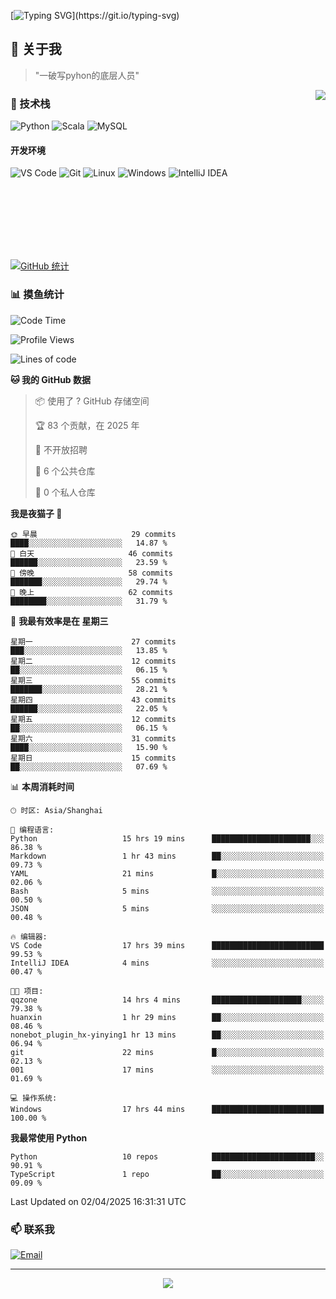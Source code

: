 [![Typing SVG](https://readme-typing-svg.herokuapp.com?font=Fira+Code&pause=1000&color=36BCF7&random=false&width=435&lines=print(%22Hello%2C+World!%22);%23+Welcome+to+my+code+space+%F0%9F%90%8D)](https://git.io/typing-svg)

## 🌟 关于我

> "一破写pyhon的底层人员"

<img align="right" src="https://github-readme-stats.vercel.app/api/top-langs/?username=huanxin996&theme=tokyonight" />

### 🎯 技术栈

![Python](https://img.shields.io/badge/Python-Expert-3776AB?style=for-the-badge&logo=python&logoColor=white)
![Scala](https://img.shields.io/badge/Scala-Expert-DC322F?style=for-the-badge&logo=scala&logoColor=white)
![MySQL](https://img.shields.io/badge/MySQL-Expert-4479A1?style=for-the-badge&logo=mysql&logoColor=white)

#### 开发环境

![VS Code](https://img.shields.io/badge/VS_Code-007ACC?style=for-the-badge&logo=visual-studio-code&logoColor=white)
![Git](https://img.shields.io/badge/Git-F05032?style=for-the-badge&logo=git&logoColor=white)
![Linux](https://img.shields.io/badge/Linux-FCC624?style=for-the-badge&logo=linux&logoColor=black)
![Windows](https://img.shields.io/badge/Windows_11-0078D4?style=for-the-badge&logo=windows11&logoColor=white)
![IntelliJ IDEA](https://img.shields.io/badge/IntelliJ_IDEA-000000?style=for-the-badge&logo=intellij-idea&logoColor=white)

<br/><br/><br/><br/><br/><br/>

  
[![GitHub 统计](https://github-readme-stats.vercel.app/api?username=huanxin996&show_icons=true&theme=tokyonight)](https://github.com/huanxin996)

### 📊 摸鱼统计

<!--START_SECTION:waka-->
![Code Time](http://img.shields.io/badge/Code%20Time-17%20hrs%2045%20mins-blue)

![Profile Views](http://img.shields.io/badge/%E4%B8%AA%E4%BA%BA%E8%B5%84%E6%96%99%E8%A7%82%E7%9C%8B%E6%AC%A1%E6%95%B0-133-blue)

![Lines of code](https://img.shields.io/badge/%E4%BB%8E%E3%80%8CHello%20World%E3%80%8D%E8%B5%B7%E6%88%91%E5%B7%B2%E7%BB%8F%E5%86%99%E4%BA%86-1.2%20million%20%E8%A1%8C%E4%BB%A3%E7%A0%81-blue)

**🐱 我的 GitHub 数据** 

> 📦  使用了 ? GitHub 存储空间 
 > 
> 🏆 83 个贡献，在 2025 年
 > 
> 🚫 不开放招聘
 > 
> 📜 6 个公共仓库 
 > 
> 🔑 0 个私人仓库 
 > 
**我是夜猫子 🦉** 

```text
🌞 早晨                     29 commits          ████░░░░░░░░░░░░░░░░░░░░░   14.87 % 
🌆 白天                     46 commits          ██████░░░░░░░░░░░░░░░░░░░   23.59 % 
🌃 傍晚                     58 commits          ███████░░░░░░░░░░░░░░░░░░   29.74 % 
🌙 晚上                     62 commits          ████████░░░░░░░░░░░░░░░░░   31.79 % 
```
📅 **我最有效率是在 星期三** 

```text
星期一                      27 commits          ███░░░░░░░░░░░░░░░░░░░░░░   13.85 % 
星期二                      12 commits          ██░░░░░░░░░░░░░░░░░░░░░░░   06.15 % 
星期三                      55 commits          ███████░░░░░░░░░░░░░░░░░░   28.21 % 
星期四                      43 commits          ██████░░░░░░░░░░░░░░░░░░░   22.05 % 
星期五                      12 commits          ██░░░░░░░░░░░░░░░░░░░░░░░   06.15 % 
星期六                      31 commits          ████░░░░░░░░░░░░░░░░░░░░░   15.90 % 
星期日                      15 commits          ██░░░░░░░░░░░░░░░░░░░░░░░   07.69 % 
```


📊 **本周消耗时间** 

```text
🕑︎ 时区: Asia/Shanghai

💬 编程语言: 
Python                   15 hrs 19 mins      ██████████████████████░░░   86.38 % 
Markdown                 1 hr 43 mins        ██░░░░░░░░░░░░░░░░░░░░░░░   09.73 % 
YAML                     21 mins             █░░░░░░░░░░░░░░░░░░░░░░░░   02.06 % 
Bash                     5 mins              ░░░░░░░░░░░░░░░░░░░░░░░░░   00.50 % 
JSON                     5 mins              ░░░░░░░░░░░░░░░░░░░░░░░░░   00.48 % 

🔥 编辑器: 
VS Code                  17 hrs 39 mins      █████████████████████████   99.53 % 
IntelliJ IDEA            4 mins              ░░░░░░░░░░░░░░░░░░░░░░░░░   00.47 % 

🐱‍💻 项目: 
qqzone                   14 hrs 4 mins       ████████████████████░░░░░   79.38 % 
huanxin                  1 hr 29 mins        ██░░░░░░░░░░░░░░░░░░░░░░░   08.46 % 
nonebot_plugin_hx-yinying1 hr 13 mins        ██░░░░░░░░░░░░░░░░░░░░░░░   06.94 % 
git                      22 mins             █░░░░░░░░░░░░░░░░░░░░░░░░   02.13 % 
001                      17 mins             ░░░░░░░░░░░░░░░░░░░░░░░░░   01.69 % 

💻 操作系统: 
Windows                  17 hrs 44 mins      █████████████████████████   100.00 % 
```

**我最常使用 Python** 

```text
Python                   10 repos            ███████████████████████░░   90.91 % 
TypeScript               1 repo              ██░░░░░░░░░░░░░░░░░░░░░░░   09.09 % 
```




 Last Updated on 02/04/2025 16:31:31 UTC
<!--END_SECTION:waka-->

### 📫 联系我

[![Email](https://img.shields.io/badge/Email-D14836?style=for-the-badge&logo=gmail&logoColor=white)](mailto:mc.xiaolang@Foxmail.com)

---

<p align="center">
  <img src="https://profile-counter.glitch.me/huanxin996/count.svg" />
</p>